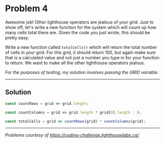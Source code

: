# Problem 4

Awesome job! Other lighthouse operators are jealous of your grid. Just to show off, let's write a new function for the system which will count up how many cells total there are. Given the code you just wrote, this should be pretty easy.

Write a new function called `totalCells()` which will return the total number of cells in your grid. For this grid, it should return 100, but again make sure that is a calculated value and not just a number you type in for your function to return. We want to make all the other lighthouse operators jealous.

*For the purposes of testing, my solution involves passing the GRID variable.*

---

## Solution

```javascript
const countRows = grid => grid.length;

const countColumns = grid => grid.length ? grid[0].length : 0;

const totalCells = grid => countRows(grid) * countColumns(grid);
```

---

*Problems courtesy of https://coding-challenge.lighthouselabs.ca/*
